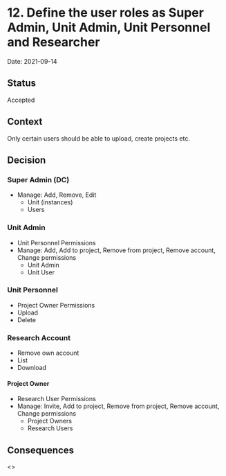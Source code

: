 # 12. Define the user roles as Super Admin, Unit Admin, Unit Personnel and Researcher

Date: 2021-09-14

## Status

Accepted

## Context

Only certain users should be able to upload, create projects etc.

## Decision

### Super Admin (DC)

- Manage: Add, Remove, Edit
  - Unit (instances)
  - Users

### Unit Admin

- Unit Personnel Permissions
- Manage: Add, Add to project, Remove from project, Remove account, Change permissions
  - Unit Admin
  - Unit User

### Unit Personnel

- Project Owner Permissions
- Upload
- Delete

### Research Account

- Remove own account
- List
- Download

#### Project Owner

- Research User Permissions
- Manage: Invite, Add to project, Remove from project, Remove account, Change permissions
  - Project Owners
  - Research Users

## Consequences

<>
